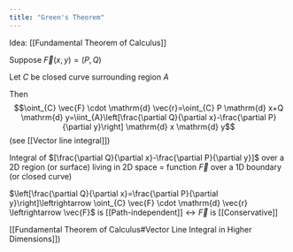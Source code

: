 ```yaml
---
title: "Green's Theorem"
---
```

Idea: [[Fundamental Theorem of Calculus]]

Suppose $\vec{F}(x,y)=(P,Q)$

Let $C$ be closed curve surrounding region $A$

Then
$$\oint_{C} \vec{F} \cdot \mathrm{d} \vec{r}=\oint_{C} P \mathrm{d}  x+Q \mathrm{d}  y=\iint_{A}\left[\frac{\partial Q}{\partial x}-\frac{\partial P}{\partial y}\right] \mathrm{d} x \mathrm{d} y$$
(see [[Vector line integral]])

Integral of $[\frac{\partial Q}{\partial x}-\frac{\partial P}{\partial y}]$ over a 2D region (or surface) living in 2D space = function $\vec{F}$ over a 1D boundary (or closed curve)

$\left[\frac{\partial Q}{\partial x}=\frac{\partial P}{\partial y}\right]\leftrightarrow \oint_{C} \vec{F} \cdot \mathrm{d} \vec{r} \leftrightarrow \vec{F}$  is [[Path-independent]]$\leftrightarrow \vec{F}$ is [[Conservative]]

 [[Fundamental Theorem of Calculus#Vector Line Integral in Higher Dimensions]])